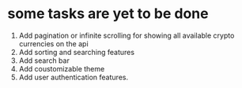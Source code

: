# some tasks are yet to be done

1. Add pagination or infinite scrolling for showing all available crypto currencies on the api
2. Add sorting and searching features
3. Add search bar
4. Add coustomizable theme
5. Add user authentication features.
